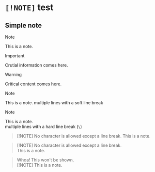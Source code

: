 # `[!NOTE]` test

## Simple note
> [!NOTE]
> This is a note.

> [!IMPORTANT]
> Crutial information comes here.

> [!WARNING]
> Critical content comes here.

> [!NOTE]
> This is a note.
> multiple lines with a soft line break

> [!NOTE]
> This is a note.\
> multiple lines with a hard line break (`\`)

> [!NOTE] No character is allowed except a line break.
> This is a note.

> [!NOTE] No character is allowed except a line break.\
> This is a note.

> Whoa! This won't be shown.\
> [!NOTE]
> This is a note.
